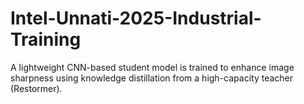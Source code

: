 # Intel-Unnati-2025-Industrial-Training
A lightweight CNN-based student model is trained to enhance image sharpness using knowledge distillation from a high-capacity teacher (Restormer). 
